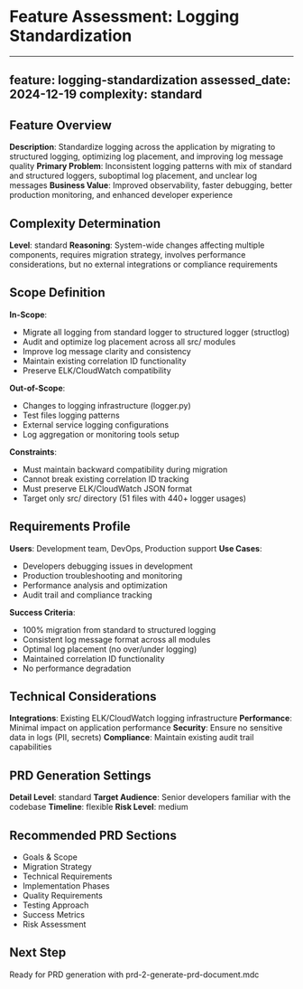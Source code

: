 # Feature Assessment: Logging Standardization

---
feature: logging-standardization
assessed_date: 2024-12-19
complexity: standard
---

## Feature Overview
**Description**: Standardize logging across the application by migrating to structured logging, optimizing log placement, and improving log message quality
**Primary Problem**: Inconsistent logging patterns with mix of standard and structured loggers, suboptimal log placement, and unclear log messages
**Business Value**: Improved observability, faster debugging, better production monitoring, and enhanced developer experience

## Complexity Determination
**Level**: standard
**Reasoning**: System-wide changes affecting multiple components, requires migration strategy, involves performance considerations, but no external integrations or compliance requirements

## Scope Definition
**In-Scope**: 
- Migrate all logging from standard logger to structured logger (structlog)
- Audit and optimize log placement across all src/ modules
- Improve log message clarity and consistency
- Maintain existing correlation ID functionality
- Preserve ELK/CloudWatch compatibility

**Out-of-Scope**: 
- Changes to logging infrastructure (logger.py)
- Test files logging patterns
- External service logging configurations
- Log aggregation or monitoring tools setup

**Constraints**: 
- Must maintain backward compatibility during migration
- Cannot break existing correlation ID tracking
- Must preserve ELK/CloudWatch JSON format
- Target only src/ directory (51 files with 440+ logger usages)

## Requirements Profile
**Users**: Development team, DevOps, Production support
**Use Cases**: 
- Developers debugging issues in development
- Production troubleshooting and monitoring
- Performance analysis and optimization
- Audit trail and compliance tracking

**Success Criteria**: 
- 100% migration from standard to structured logging
- Consistent log message format across all modules
- Optimal log placement (no over/under logging)
- Maintained correlation ID functionality
- No performance degradation

## Technical Considerations
**Integrations**: Existing ELK/CloudWatch logging infrastructure
**Performance**: Minimal impact on application performance
**Security**: Ensure no sensitive data in logs (PII, secrets)
**Compliance**: Maintain existing audit trail capabilities

## PRD Generation Settings
**Detail Level**: standard
**Target Audience**: Senior developers familiar with the codebase
**Timeline**: flexible
**Risk Level**: medium

## Recommended PRD Sections
- Goals & Scope
- Migration Strategy
- Technical Requirements
- Implementation Phases
- Quality Requirements
- Testing Approach
- Success Metrics
- Risk Assessment

## Next Step
Ready for PRD generation with prd-2-generate-prd-document.mdc
